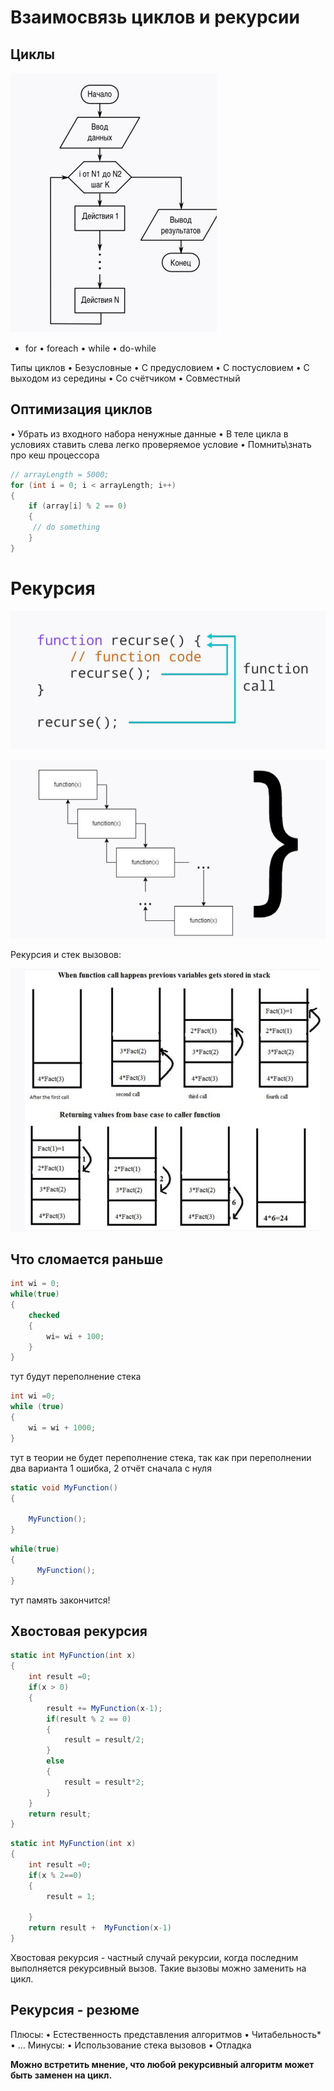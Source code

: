 # Взаимосвязь циклов и рекурсии

## Циклы
![Image alt](https://github.com/IlyaGall/C-/blob/main/14%20%D0%92%D0%B7%D0%B0%D0%B8%D0%BC%D0%BE%D1%81%D0%B2%D1%8F%D0%B7%D1%8C%20%D1%86%D0%B8%D0%BA%D0%BB%D0%BE%D0%B2%20%D0%B8%20%D1%80%D0%B5%D0%BA%D1%83%D1%80%D1%81%D0%B8%D0%B8/img/1.PNG)

* for 
• foreach 
• while 
• do-while

Типы циклов
• Безусловные
• С предусловием
• С постусловием
• С выходом из середины
• Со счётчиком
• Совместный

## Оптимизация циклов
• Убрать из входного набора ненужные данные
• В теле цикла в условиях ставить слева легко проверяемое условие
• Помнить\знать про кеш процессора

```C#
// arrayLength = 5000;
for (int i = 0; i < arrayLength; i++) 
{
    if (array[i] % 2 == 0) 
    {
     // do something
    }
}
```

# Рекурсия
![Image alt](https://github.com/IlyaGall/C-/blob/main/14%20%D0%92%D0%B7%D0%B0%D0%B8%D0%BC%D0%BE%D1%81%D0%B2%D1%8F%D0%B7%D1%8C%20%D1%86%D0%B8%D0%BA%D0%BB%D0%BE%D0%B2%20%D0%B8%20%D1%80%D0%B5%D0%BA%D1%83%D1%80%D1%81%D0%B8%D0%B8/img/2.PNG)

![Image alt](https://github.com/IlyaGall/C-/blob/main/14%20%D0%92%D0%B7%D0%B0%D0%B8%D0%BC%D0%BE%D1%81%D0%B2%D1%8F%D0%B7%D1%8C%20%D1%86%D0%B8%D0%BA%D0%BB%D0%BE%D0%B2%20%D0%B8%20%D1%80%D0%B5%D0%BA%D1%83%D1%80%D1%81%D0%B8%D0%B8/img/3.PNG)

Рекурсия и стек вызовов:

![Image alt](https://github.com/IlyaGall/C-/blob/main/14%20%D0%92%D0%B7%D0%B0%D0%B8%D0%BC%D0%BE%D1%81%D0%B2%D1%8F%D0%B7%D1%8C%20%D1%86%D0%B8%D0%BA%D0%BB%D0%BE%D0%B2%20%D0%B8%20%D1%80%D0%B5%D0%BA%D1%83%D1%80%D1%81%D0%B8%D0%B8/img/4.PNG)


## Что сломается раньше

```c#
int wi = 0;
while(true)
{
    checked
    {
        wi= wi + 100;
    }
}
```
тут будут переполнение стека

```C#
int wi =0;
while (true)
{
    wi = wi + 1000;
}
```
тут в теории не будет переполнение стека, так как при переполнении два варианта 1 ошибка, 2 отчёт сначала с нуля

```C#
static void MyFunction()
{

    MyFunction();
}
```
```c#
while(true)
{
      MyFunction();
}
```
тут память закончится!

## Хвостовая рекурсия


```c#
static int MyFunction(int x)
{
    int result =0;
    if(x > 0)
    {
        result += MyFunction(x-1);
        if(result % 2 == 0)
        {
            result = result/2;
        }
        else
        {
            result = result*2;
        }
    }
    return result;
}
```


```c#
static int MyFunction(int x)
{
    int result =0;
    if(x % 2==0)
    {
        result = 1;

    }
    return result +  MyFunction(x-1)
}
```

Хвостовая рекурсия - частный случай рекурсии, когда последним выполняется рекурсивный вызов.
Такие вызовы можно заменить на цикл.

## Рекурсия - резюме

Плюсы:
• Естественность представления алгоритмов
• Читабельность*
• …
Минусы:
• Использование стека вызовов
• Отладка

**Можно встретить мнение, что любой рекурсивный алгоритм может быть заменен на цикл.**